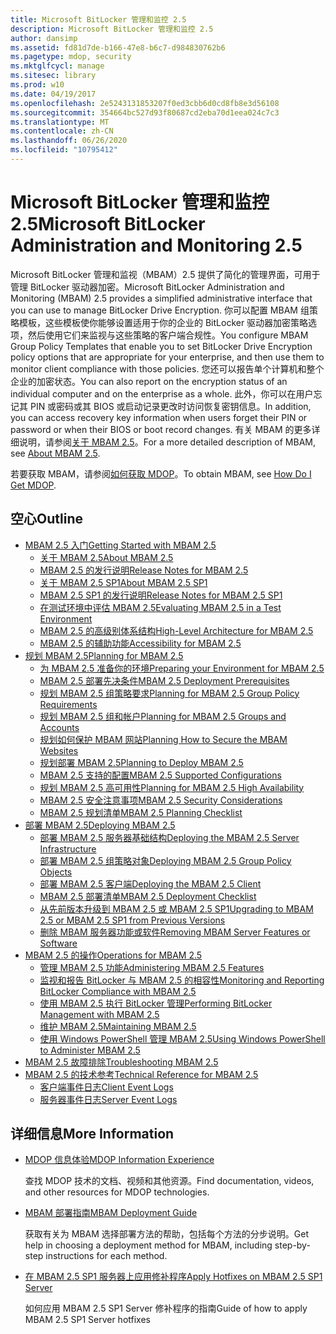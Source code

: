 ```yaml
---
title: Microsoft BitLocker 管理和监控 2.5
description: Microsoft BitLocker 管理和监控 2.5
author: dansimp
ms.assetid: fd81d7de-b166-47e8-b6c7-d984830762b6
ms.pagetype: mdop, security
ms.mktglfcycl: manage
ms.sitesec: library
ms.prod: w10
ms.date: 04/19/2017
ms.openlocfilehash: 2e5243131853207f0ed3cbb6d0cd8fb8e3d56108
ms.sourcegitcommit: 354664bc527d93f80687cd2eba70d1eea024c7c3
ms.translationtype: MT
ms.contentlocale: zh-CN
ms.lasthandoff: 06/26/2020
ms.locfileid: "10795412"
---
```

# <span data-ttu-id="1f328-103">Microsoft BitLocker 管理和监控 2.5</span><span class="sxs-lookup"><span data-stu-id="1f328-103">Microsoft BitLocker Administration and Monitoring 2.5</span></span>

<span data-ttu-id="1f328-104">Microsoft BitLocker 管理和监视（MBAM）2.5 提供了简化的管理界面，可用于管理 BitLocker 驱动器加密。</span><span class="sxs-lookup"><span data-stu-id="1f328-104">Microsoft BitLocker Administration and Monitoring (MBAM) 2.5 provides a simplified administrative interface that you can use to manage BitLocker Drive Encryption.</span></span> <span data-ttu-id="1f328-105">你可以配置 MBAM 组策略模板，这些模板使你能够设置适用于你的企业的 BitLocker 驱动器加密策略选项，然后使用它们来监视与这些策略的客户端合规性。</span><span class="sxs-lookup"><span data-stu-id="1f328-105">You configure MBAM Group Policy Templates that enable you to set BitLocker Drive Encryption policy options that are appropriate for your enterprise, and then use them to monitor client compliance with those policies.</span></span> <span data-ttu-id="1f328-106">您还可以报告单个计算机和整个企业的加密状态。</span><span class="sxs-lookup"><span data-stu-id="1f328-106">You can also report on the encryption status of an individual computer and on the enterprise as a whole.</span></span> <span data-ttu-id="1f328-107">此外，你可以在用户忘记其 PIN 或密码或其 BIOS 或启动记录更改时访问恢复密钥信息。</span><span class="sxs-lookup"><span data-stu-id="1f328-107">In addition, you can access recovery key information when users forget their PIN or password or when their BIOS or boot record changes.</span></span> <span data-ttu-id="1f328-108">有关 MBAM 的更多详细说明，请参阅[关于 MBAM 2.5](about-mbam-25.md)。</span><span class="sxs-lookup"><span data-stu-id="1f328-108">For a more detailed description of MBAM, see [About MBAM 2.5](about-mbam-25.md).</span></span>

<span data-ttu-id="1f328-109">若要获取 MBAM，请参阅[如何获取 MDOP](https://docs.microsoft.com/microsoft-desktop-optimization-pack/index#how-to-get-mdop)。</span><span class="sxs-lookup"><span data-stu-id="1f328-109">To obtain MBAM, see [How Do I Get MDOP](https://docs.microsoft.com/microsoft-desktop-optimization-pack/index#how-to-get-mdop).</span></span>

## <span data-ttu-id="1f328-110">空心</span><span class="sxs-lookup"><span data-stu-id="1f328-110">Outline</span></span>

- <a href="" id="getting-started-with-mbam-2-5"></a>[<span data-ttu-id="1f328-111">MBAM 2.5 入门</span><span class="sxs-lookup"><span data-stu-id="1f328-111">Getting Started with MBAM 2.5</span></span>](getting-started-with-mbam-25.md)
  - [<span data-ttu-id="1f328-112">关于 MBAM 2.5</span><span class="sxs-lookup"><span data-stu-id="1f328-112">About MBAM 2.5</span></span>](about-mbam-25.md)
  - [<span data-ttu-id="1f328-113">MBAM 2.5 的发行说明</span><span class="sxs-lookup"><span data-stu-id="1f328-113">Release Notes for MBAM 2.5</span></span>](release-notes-for-mbam-25.md)
  - [<span data-ttu-id="1f328-114">关于 MBAM 2.5 SP1</span><span class="sxs-lookup"><span data-stu-id="1f328-114">About MBAM 2.5 SP1</span></span>](about-mbam-25-sp1.md)
  - [<span data-ttu-id="1f328-115">MBAM 2.5 SP1 的发行说明</span><span class="sxs-lookup"><span data-stu-id="1f328-115">Release Notes for MBAM 2.5 SP1</span></span>](release-notes-for-mbam-25-sp1.md)
  - [<span data-ttu-id="1f328-116">在测试环境中评估 MBAM 2.5</span><span class="sxs-lookup"><span data-stu-id="1f328-116">Evaluating MBAM 2.5 in a Test Environment</span></span>](evaluating-mbam-25-in-a-test-environment.md)
  - [<span data-ttu-id="1f328-117">MBAM 2.5 的高级别体系结构</span><span class="sxs-lookup"><span data-stu-id="1f328-117">High-Level Architecture for MBAM 2.5</span></span>](high-level-architecture-for-mbam-25.md)
  - [<span data-ttu-id="1f328-118">MBAM 2.5 的辅助功能</span><span class="sxs-lookup"><span data-stu-id="1f328-118">Accessibility for MBAM 2.5</span></span>](accessibility-for-mbam-25.md)
- <a href="" id="planning-for-mbam-2-5"></a>[<span data-ttu-id="1f328-119">规划 MBAM 2.5</span><span class="sxs-lookup"><span data-stu-id="1f328-119">Planning for MBAM 2.5</span></span>](planning-for-mbam-25.md)
  - [<span data-ttu-id="1f328-120">为 MBAM 2.5 准备你的环境</span><span class="sxs-lookup"><span data-stu-id="1f328-120">Preparing your Environment for MBAM 2.5</span></span>](preparing-your-environment-for-mbam-25.md)
  - [<span data-ttu-id="1f328-121">MBAM 2.5 部署先决条件</span><span class="sxs-lookup"><span data-stu-id="1f328-121">MBAM 2.5 Deployment Prerequisites</span></span>](mbam-25-deployment-prerequisites.md)
  - [<span data-ttu-id="1f328-122">规划 MBAM 2.5 组策略要求</span><span class="sxs-lookup"><span data-stu-id="1f328-122">Planning for MBAM 2.5 Group Policy Requirements</span></span>](planning-for-mbam-25-group-policy-requirements.md)
  - [<span data-ttu-id="1f328-123">规划 MBAM 2.5 组和帐户</span><span class="sxs-lookup"><span data-stu-id="1f328-123">Planning for MBAM 2.5 Groups and Accounts</span></span>](planning-for-mbam-25-groups-and-accounts.md)
  - [<span data-ttu-id="1f328-124">规划如何保护 MBAM 网站</span><span class="sxs-lookup"><span data-stu-id="1f328-124">Planning How to Secure the MBAM Websites</span></span>](planning-how-to-secure-the-mbam-websites.md)
  - [<span data-ttu-id="1f328-125">规划部署 MBAM 2.5</span><span class="sxs-lookup"><span data-stu-id="1f328-125">Planning to Deploy MBAM 2.5</span></span>](planning-to-deploy-mbam-25.md)
  - [<span data-ttu-id="1f328-126">MBAM 2.5 支持的配置</span><span class="sxs-lookup"><span data-stu-id="1f328-126">MBAM 2.5 Supported Configurations</span></span>](mbam-25-supported-configurations.md)
  - [<span data-ttu-id="1f328-127">规划 MBAM 2.5 高可用性</span><span class="sxs-lookup"><span data-stu-id="1f328-127">Planning for MBAM 2.5 High Availability</span></span>](planning-for-mbam-25-high-availability.md)
  - [<span data-ttu-id="1f328-128">MBAM 2.5 安全注意事项</span><span class="sxs-lookup"><span data-stu-id="1f328-128">MBAM 2.5 Security Considerations</span></span>](mbam-25-security-considerations.md)
  - [<span data-ttu-id="1f328-129">MBAM 2.5 规划清单</span><span class="sxs-lookup"><span data-stu-id="1f328-129">MBAM 2.5 Planning Checklist</span></span>](mbam-25-planning-checklist.md)
- <a href="" id="deploying-mbam-2-5"></a>[<span data-ttu-id="1f328-130">部署 MBAM 2.5</span><span class="sxs-lookup"><span data-stu-id="1f328-130">Deploying MBAM 2.5</span></span>](deploying-mbam-25.md)
  - [<span data-ttu-id="1f328-131">部署 MBAM 2.5 服务器基础结构</span><span class="sxs-lookup"><span data-stu-id="1f328-131">Deploying the MBAM 2.5 Server Infrastructure</span></span>](deploying-the-mbam-25-server-infrastructure.md)
  - [<span data-ttu-id="1f328-132">部署 MBAM 2.5 组策略对象</span><span class="sxs-lookup"><span data-stu-id="1f328-132">Deploying MBAM 2.5 Group Policy Objects</span></span>](deploying-mbam-25-group-policy-objects.md)
  - [<span data-ttu-id="1f328-133">部署 MBAM 2.5 客户端</span><span class="sxs-lookup"><span data-stu-id="1f328-133">Deploying the MBAM 2.5 Client</span></span>](deploying-the-mbam-25-client.md)
  - [<span data-ttu-id="1f328-134">MBAM 2.5 部署清单</span><span class="sxs-lookup"><span data-stu-id="1f328-134">MBAM 2.5 Deployment Checklist</span></span>](mbam-25-deployment-checklist.md)
  - [<span data-ttu-id="1f328-135">从先前版本升级到 MBAM 2.5 或 MBAM 2.5 SP1</span><span class="sxs-lookup"><span data-stu-id="1f328-135">Upgrading to MBAM 2.5 or MBAM 2.5 SP1 from Previous Versions</span></span>](upgrading-to-mbam-25-or-mbam-25-sp1-from-previous-versions.md)
  - [<span data-ttu-id="1f328-136">删除 MBAM 服务器功能或软件</span><span class="sxs-lookup"><span data-stu-id="1f328-136">Removing MBAM Server Features or Software</span></span>](removing-mbam-server-features-or-software.md)
- <a href="" id="operations-for-mbam-2-5"></a>[<span data-ttu-id="1f328-137">MBAM 2.5 的操作</span><span class="sxs-lookup"><span data-stu-id="1f328-137">Operations for MBAM 2.5</span></span>](operations-for-mbam-25.md)
  - [<span data-ttu-id="1f328-138">管理 MBAM 2.5 功能</span><span class="sxs-lookup"><span data-stu-id="1f328-138">Administering MBAM 2.5 Features</span></span>](administering-mbam-25-features.md)
  - [<span data-ttu-id="1f328-139">监视和报告 BitLocker 与 MBAM 2.5 的相容性</span><span class="sxs-lookup"><span data-stu-id="1f328-139">Monitoring and Reporting BitLocker Compliance with MBAM 2.5</span></span>](monitoring-and-reporting-bitlocker-compliance-with-mbam-25.md)
  - [<span data-ttu-id="1f328-140">使用 MBAM 2.5 执行 BitLocker 管理</span><span class="sxs-lookup"><span data-stu-id="1f328-140">Performing BitLocker Management with MBAM 2.5</span></span>](performing-bitlocker-management-with-mbam-25.md)
  - [<span data-ttu-id="1f328-141">维护 MBAM 2.5</span><span class="sxs-lookup"><span data-stu-id="1f328-141">Maintaining MBAM 2.5</span></span>](maintaining-mbam-25.md)
  - [<span data-ttu-id="1f328-142">使用 Windows PowerShell 管理 MBAM 2.5</span><span class="sxs-lookup"><span data-stu-id="1f328-142">Using Windows PowerShell to Administer MBAM 2.5</span></span>](using-windows-powershell-to-administer-mbam-25.md)
- <a href="" id="troubleshooting-mbam-2-5"></a>[<span data-ttu-id="1f328-143">MBAM 2.5 故障排除</span><span class="sxs-lookup"><span data-stu-id="1f328-143">Troubleshooting MBAM 2.5</span></span>](troubleshooting-mbam-25.md)
- <a href="" id="technical-reference-for-mbam-2-5"></a>[<span data-ttu-id="1f328-144">MBAM 2.5 的技术参考</span><span class="sxs-lookup"><span data-stu-id="1f328-144">Technical Reference for MBAM 2.5</span></span>](technical-reference-for-mbam-25.md)
  - [<span data-ttu-id="1f328-145">客户端事件日志</span><span class="sxs-lookup"><span data-stu-id="1f328-145">Client Event Logs</span></span>](client-event-logs.md)
  - [<span data-ttu-id="1f328-146">服务器事件日志</span><span class="sxs-lookup"><span data-stu-id="1f328-146">Server Event Logs</span></span>](server-event-logs.md)

## <span data-ttu-id="1f328-147">详细信息</span><span class="sxs-lookup"><span data-stu-id="1f328-147">More Information</span></span>

- [<span data-ttu-id="1f328-148">MDOP 信息体验</span><span class="sxs-lookup"><span data-stu-id="1f328-148">MDOP Information Experience</span></span>](index.md)

  <span data-ttu-id="1f328-149">查找 MDOP 技术的文档、视频和其他资源。</span><span class="sxs-lookup"><span data-stu-id="1f328-149">Find documentation, videos, and other resources for MDOP technologies.</span></span>

- [<span data-ttu-id="1f328-150">MBAM 部署指南</span><span class="sxs-lookup"><span data-stu-id="1f328-150">MBAM Deployment Guide</span></span>](https://www.microsoft.com/download/details.aspx?id=38398)

  <span data-ttu-id="1f328-151">获取有关为 MBAM 选择部署方法的帮助，包括每个方法的分步说明。</span><span class="sxs-lookup"><span data-stu-id="1f328-151">Get help in choosing a deployment method for MBAM, including step-by-step instructions for each method.</span></span>
    
- [<span data-ttu-id="1f328-152">在 MBAM 2.5 SP1 服务器上应用修补程序</span><span class="sxs-lookup"><span data-stu-id="1f328-152">Apply Hotfixes on MBAM 2.5 SP1 Server</span></span>](apply-hotfix-for-mbam-25-sp1.md)

  <span data-ttu-id="1f328-153">如何应用 MBAM 2.5 SP1 Server 修补程序的指南</span><span class="sxs-lookup"><span data-stu-id="1f328-153">Guide of how to apply MBAM 2.5 SP1 Server hotfixes</span></span>
